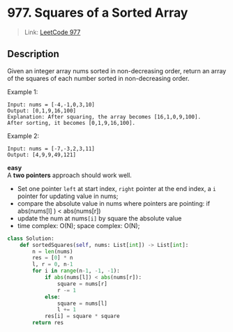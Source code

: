# 977. Squares of a Sorted Array

 > Link: [LeetCode 977](https://leetcode.com/problems/squares-of-a-sorted-array/description/)
 ## Description
Given an integer array nums sorted in non-decreasing order, return an array of the squares of each number sorted in non-decreasing order.


Example 1:
```
Input: nums = [-4,-1,0,3,10]
Output: [0,1,9,16,100]
Explanation: After squaring, the array becomes [16,1,0,9,100].
After sorting, it becomes [0,1,9,16,100].
```
Example 2:
```
Input: nums = [-7,-3,2,3,11]
Output: [4,9,9,49,121]
```
**easy**  
A **two pointers** approach should work well.
- Set one pointer `left` at start index, `right` pointer at the end index, a `i` pointer for updating value in nums;
- compare the absolute value in nums where pointers are pointing: if abs(nums[l] ) < abs(nums[r])
- update the num at nums`[i]` by square the absolute value
- time complex: O(N); space complex: O(N);

```py
class Solution:
    def sortedSquares(self, nums: List[int]) -> List[int]:
        n = len(nums)
        res = [0] * n
        l, r = 0, n-1
        for i in range(n-1, -1, -1):
            if abs(nums[l]) < abs(nums[r]):
                square = nums[r]
                r -= 1
            else:
                square = nums[l]
                l += 1
            res[i] = square * square
        return res
    
```

